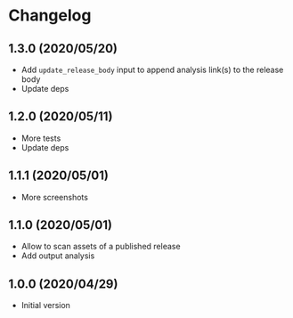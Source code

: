 # Changelog

## 1.3.0 (2020/05/20)

* Add `update_release_body` input to append analysis link(s) to the release body
* Update deps

## 1.2.0 (2020/05/11)

* More tests
* Update deps

## 1.1.1 (2020/05/01)

* More screenshots

## 1.1.0 (2020/05/01)

* Allow to scan assets of a published release
* Add output analysis

## 1.0.0 (2020/04/29)

* Initial version
